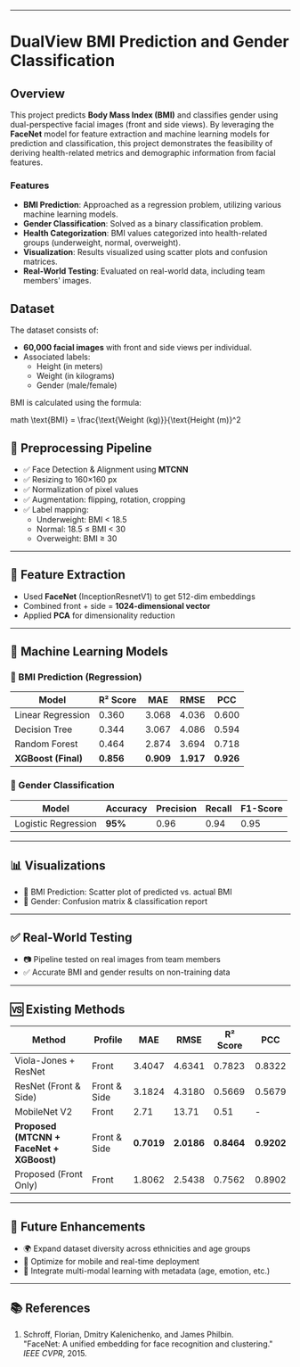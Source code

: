 
---

# DualView BMI Prediction and Gender Classification

## Overview

This project predicts **Body Mass Index (BMI)** and classifies gender using dual-perspective facial images (front and side views). By leveraging the **FaceNet** model for feature extraction and machine learning models for prediction and classification, this project demonstrates the feasibility of deriving health-related metrics and demographic information from facial features.

### Features
- **BMI Prediction**: Approached as a regression problem, utilizing various machine learning models.
- **Gender Classification**: Solved as a binary classification problem.
- **Health Categorization**: BMI values categorized into health-related groups (underweight, normal, overweight).
- **Visualization**: Results visualized using scatter plots and confusion matrices.
- **Real-World Testing**: Evaluated on real-world data, including team members' images.

## Dataset

The dataset consists of:
- **60,000 facial images** with front and side views per individual.
- Associated labels:
  - Height (in meters)
  - Weight (in kilograms)
  - Gender (male/female)

BMI is calculated using the formula:

math
\text{BMI} = \frac{\text{Weight (kg)}}{\text{Height (m)}^2

## 🧹 Preprocessing Pipeline

- ✅ Face Detection & Alignment using **MTCNN**
- ✅ Resizing to 160×160 px
- ✅ Normalization of pixel values
- ✅ Augmentation: flipping, rotation, cropping
- ✅ Label mapping:
  - Underweight: BMI < 18.5
  - Normal: 18.5 ≤ BMI < 30
  - Overweight: BMI ≥ 30

---

## 🔬 Feature Extraction

- Used **FaceNet** (InceptionResnetV1) to get 512-dim embeddings
- Combined front + side = **1024-dimensional vector**
- Applied **PCA** for dimensionality reduction

---

## 🧠 Machine Learning Models

### 🧮 BMI Prediction (Regression)

| Model                 | R² Score | MAE   | RMSE  | PCC   |
|----------------------|----------|-------|-------|-------|
| Linear Regression     | 0.360    | 3.068 | 4.036 | 0.600 |
| Decision Tree         | 0.344    | 3.067 | 4.086 | 0.594 |
| Random Forest         | 0.464    | 2.874 | 3.694 | 0.718 |
| **XGBoost (Final)**   | **0.856**| **0.909** | **1.917** | **0.926** |

### 🚻 Gender Classification

| Model                | Accuracy | Precision | Recall | F1-Score |
|---------------------|----------|-----------|--------|----------|
| Logistic Regression | **95%**  | 0.96      | 0.94   | 0.95     |

---

## 📊 Visualizations

- 📌 BMI Prediction: Scatter plot of predicted vs. actual BMI
- 📌 Gender: Confusion matrix & classification report

---

## ✅ Real-World Testing

- 📷 Pipeline tested on real images from team members
- ✅ Accurate BMI and gender results on non-training data

---

## 🆚 Existing Methods

| Method                        | Profile       | MAE   | RMSE  | R² Score | PCC   |
|------------------------------|---------------|-------|-------|----------|-------|
| Viola-Jones + ResNet         | Front         | 3.4047| 4.6341| 0.7823   | 0.8322|
| ResNet (Front & Side)        | Front & Side  | 3.1824| 4.3180| 0.5669   | 0.5679|
| MobileNet V2                 | Front         | 2.71  | 13.71 | 0.51     | -     |
| **Proposed (MTCNN + FaceNet + XGBoost)** | Front & Side | **0.7019** | **2.0186** | **0.8464** | **0.9202** |
| Proposed (Front Only)        | Front         | 1.8062| 2.5438| 0.7562   | 0.8902|

---

## 🔭 Future Enhancements

- 🌍 Expand dataset diversity across ethnicities and age groups  
- 📱 Optimize for mobile and real-time deployment  
- 🧠 Integrate multi-modal learning with metadata (age, emotion, etc.)

---

## 📚 References

1. Schroff, Florian, Dmitry Kalenichenko, and James Philbin.  
   "FaceNet: A unified embedding for face recognition and clustering."  
   *IEEE CVPR*, 2015.  
